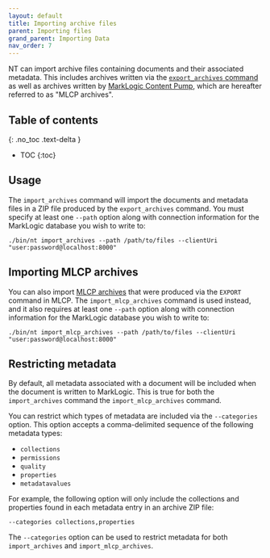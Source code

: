 ```yaml
---
layout: default
title: Importing archive files
parent: Importing files
grand_parent: Importing Data
nav_order: 7
---
```


NT can import archive files containing documents and their associated metadata. This includes archives written via 
the [`export_archives` command](../../export/export-archives.md) as well as archives written by 
[MarkLogic Content Pump](https://docs.marklogic.com/11.0/guide/mlcp-guide/en/importing-content-into-marklogic-server/loading-content-and-metadata-from-an-archive.html), 
which are hereafter referred to as "MLCP archives".

## Table of contents
{: .no_toc .text-delta }

- TOC
{:toc}

## Usage

The `import_archives` command will import the documents and metadata files in a ZIP file produced by the 
`export_archives` command. You must specify at least one `--path` option along with connection information for the
MarkLogic database you wish to write to:

    ./bin/nt import_archives --path /path/to/files --clientUri "user:password@localhost:8000"

## Importing MLCP archives

You can also import 
[MLCP archives](https://docs.marklogic.com/11.0/guide/mlcp-guide/en/exporting-content-from-marklogic-server/exporting-to-an-archive.html)
that were produced via the `EXPORT` command in MLCP. The `import_mlcp_archives` command is used instead, and it also
requires at least one `--path` option along with connection information for the MarkLogic database you wish to write to:

    ./bin/nt import_mlcp_archives --path /path/to/files --clientUri "user:password@localhost:8000"

## Restricting metadata

By default, all metadata associated with a document will be included when the document is written to MarkLogic. This is
true for both the `import_archives` command the `import_mlcp_archives` command. 

You can restrict which types of metadata are included via the `--categories` option. This option accepts a comma-delimited
sequence of the following metadata types:

- `collections`
- `permissions`
- `quality`
- `properties`
- `metadatavalues`

For example, the following option will only include the collections and properties found in each metadata entry in an 
archive ZIP file:

    --categories collections,properties

The `--categories` option can be used to restrict metadata for both `import_archives` and `import_mlcp_archives`.
